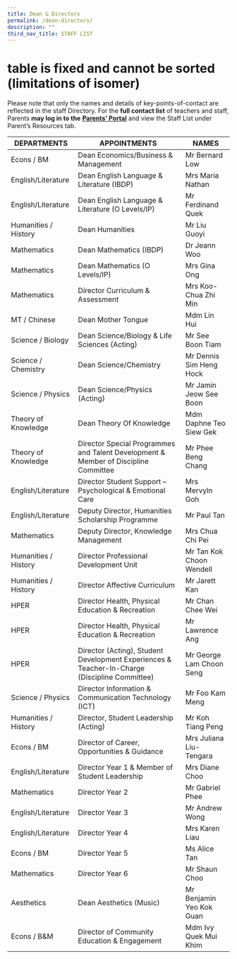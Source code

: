 ```yaml
---
title: Dean & Directors
permalink: /dean-directors/
description: ""
third_nav_title: STAFF LIST
---
```

# table is fixed and cannot be sorted (limitations of isomer)

Please note that only the names and details of key-points-of-contact are reflected in the staff Directory. For the **full contact list** of teachers and staff, Parents **may log in to the** <a href="http://lms.acsindep.edu.sg/ACSIndep/logon_new.aspx?type=parents" target="_blank"><b>Parents’ Portal</b></a> and view the Staff List under Parent’s Resources tab.

|     DEPARTMENTS  |     APPOINTMENTS    |   NAMES    |
|----------------|-----------|---------------|
| Econs / BM           | Dean Economics/Business & Management                                                          | Mr Bernard Low           |
| English/Literature   | Dean English Language & Literature (IBDP)                                                     | Mrs Maria Nathan         |
| English/Literature   | Dean English Language & Literature (O Levels/IP)                                              | Mr Ferdinand Quek        |
| Humanities / History | Dean Humanities                                                                               | Mr Liu Guoyi             |
| Mathematics          | Dean Mathematics (IBDP)                                                                       | Dr Jeann Woo             |
| Mathematics          | Dean Mathematics (O Levels/IP)                                                                | Mrs Gina Ong             |
| Mathematics          | Director Curriculum & Assessment                                                              | Mrs Koo-Chua Zhi Min     |
| MT / Chinese         | Dean Mother Tongue                                                                            | Mdm Lin Hui              |
| Science / Biology    | Dean Science/Biology & Life Sciences (Acting)                                                 | Mr See Boon Tiam         |
| Science / Chemistry  | Dean Science/Chemistry                                                                        | Mr Dennis Sim Heng Hock  |
| Science / Physics    | Dean Science/Physics (Acting)                                                                 | Mr Jamin Jeow See Boon   |
| Theory of Knowledge  | Dean Theory Of Knowledge                                                                      | Mdm Daphne Teo Siew Gek  |
| Theory of Knowledge  | Director Special Programmes and Talent Development & Member of Discipline Committee           | Mr Phee Beng Chang       |
| English/Literature   | Director Student Support – Psychological & Emotional Care                                     | Mrs Mervyln Goh          |
| English/Literature   | Deputy Director, Humanities Scholarship Programme                                             | Mr Paul Tan              |
| Mathematics          | Deputy Director, Knowledge Management                                                         | Mrs Chua Chi Pei         |
| Humanities / History | Director Professional Development Unit                                                        | Mr Tan Kok Choon Wendell |
| Humanities / History | Director Affective Curriculum                                                                 | Mr Jarett Kan            |
| HPER                 | Director Health, Physical Education & Recreation                                              | Mr Chan Chee Wei         |
| HPER                 | Director Health, Physical Education & Recreation                                              | Mr Lawrence Ang          |
| HPER                 | Director (Acting), Student Development Experiences & Teacher-In-Charge (Discipline Committee) | Mr George Lam Choon Seng |
| Science / Physics    | Director Information & Communication Technology (ICT)                                         | Mr Foo Kam Meng          |
| Humanities / History | Director, Student Leadership (Acting)                                                         | Mr Koh Tiang Peng        |
| Econs / BM           | Director of Career, Opportunities & Guidance                                                  | Mrs Juliana Liu-Tengara  |
| English/Literature   | Director Year 1 & Member of Student Leadership                                                | Mrs Diane Choo           |
| Mathematics          | Director Year 2                                                                               | Mr Gabriel Phee          |
| English/Literature   | Director Year 3                                                                               | Mr Andrew Wong           |
| English/Literature   | Director Year 4                                                                               | Mrs Karen Liau           |
| Econs / BM           | Director Year 5                                                                               | Ms Alice Tan             |
| Mathematics          | Director Year 6                                                                               | Mr Shaun Choo            |
| Aesthetics           | Dean Aesthetics (Music)                                                                       | Mr Benjamin Yeo Kok Guan |
| Econs / B&M          | Director of Community Education & Engagement                                                  | Mdm Ivy Quek Mui Khim    |